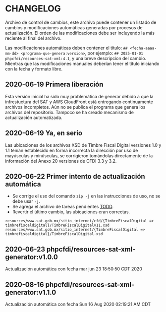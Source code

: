 # CHANGELOG

Archivo de control de cambios, este archivo puede contener un listado de cambios y modificaciones automáticas generadas por procesos de actualización. El orden de las modificaciones debe ser incluyendo la más reciente al final del archivo.

Las modificaciones automáticas deben contener el título: `## <fecha-aaaa-mm-dd> <programa-que-genera:version>`, por ejemplo: `## 2025-01-01 phpcfdi/resources-sat-xml:4.1`, y una breve descripcion del cambio. Mientras que las modificaciones manuales deberían tener el título iniciando con la fecha y formato libre.

## 2020-06-19 Primera liberación

Esta versión inicial ha sido muy problemática de generar debido a que la infrestuctura del SAT y AWS CloudFront está entregando continuamente archivos incompletos. Aún no se publica el programa que genera los archivos del repositorio. Tampoco se ha creado mecanismo de actualización automatizada.

## 2020-06-19 Ya, en serio

Las ubicaciones de los archivos XSD de Timbre Fiscal Digital versiones 1.0 y 1.1 tenían establecido en forma incorrecta la dirección por uso de mayúsculas y minúsculas, se corrigieron tomándolas directamente de la información del Anexo 20 versiones de CFDI 3.3 y 3.2.

## 2020-06-22 Primer intento de actualización automática

- Se corrige el uso del comando `zip -j` en las instrucciones de uso, no se debe usar `-j`.
- Se agrega el archivo de tareas pendientes [TODO](TODO.md).
- Revertir el último cambio, las ubicaciones eran correctas.

```text
resources/www.sat.gob.mx/sitio_internet/cfd/{TimbreFiscalDigital => timbrefiscaldigital}/TimbreFiscalDigitalv11.xsd
resources/www.sat.gob.mx/sitio_internet/{TimbreFiscalDigital => timbrefiscaldigital}/TimbreFiscalDigital.xsd
```

## 2020-06-23 phpcfdi/resources-sat-xml-generator:v1.0.0 

Actualización automática con fecha mar jun 23 18:50:50 CDT 2020

## 2020-08-16 phpcfdi/resources-sat-xml-generator:v1.1.0 

Actualización automática con fecha Sun 16 Aug 2020 02:19:21 AM CDT
